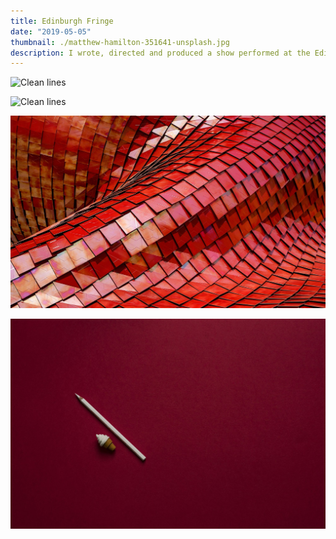 ```yaml
---
title: Edinburgh Fringe
date: "2019-05-05"
thumbnail: ./matthew-hamilton-351641-unsplash.jpg
description: I wrote, directed and produced a show performed at the Edinburgh Fringe Festival 2018. This is 'The Interview'.
---
```


![Clean lines](./fringe-headshots.png)

![Clean lines](./poster.jpg)

![Clean lines](./ricardo-gomez-angel-180819-unsplash.jpg)

![Clean lines](./joanna-kosinska-254406-unsplash.jpg)
